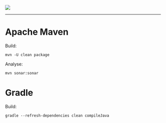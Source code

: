 ![](https://docs.simplicite.io//logos/logo250.png)
* * *

Apache Maven
============

Build:

``` text
mvn -U clean package
```



Analyse:

``` text
mvn sonar:sonar
```



Gradle
======

Build:

``` text
gradle --refresh-dependencies clean compileJava
```



